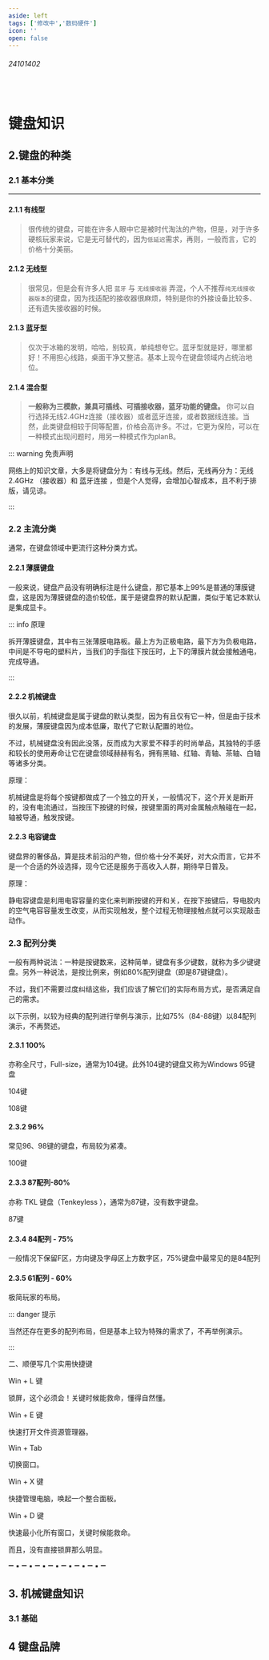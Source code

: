 ```yaml
---
aside: left
tags: ['修改中','数码硬件']
icon: ''
open: false
---
```

 
###### 24101402

<br/>

# 键盘知识


<zo-iframe src='https://kdocs.cn/l/cfdE884aPbQa' />




## 2.键盘的种类

### 2.1 基本分类

---

#### 2.1.1 **有线型**

> 很传统的键盘，可能在许多人眼中它是被时代淘汰的产物，但是，对于许多硬核玩家来说，它是无可替代的，因为`低延迟`需求，再则，一般而言，它的价格十分美丽。

#### 2.1.2 **无线型**

> 很常见，但是会有许多人把 `蓝牙` 与 `无线接收器` 弄混，个人不推荐`纯无线接收器版本`的键盘，因为找适配的接收器很麻烦，特别是你的外接设备比较多、还有遗失接收器的时候。

#### 2.1.3 **蓝牙型**

> 仅次于冰箱的发明，哈哈，别较真，单纯想夸它。蓝牙型就是好，哪里都好！不用担心线路，桌面干净又整洁。基本上现今在键盘领域内占统治地位。

#### 2.1.4 **混合型**

> **一般称为三模款，兼具可插线、可插接收器，蓝牙功能的键盘。** 你可以自行选择无线2.4GHz连接（接收器）或者蓝牙连接，或者数据线连接。当然，此类键盘相较于同等配置，价格会高许多。不过，它更为保险，可以在一种模式出现问题时，用另一种模式作为planB。

::: warning 免责声明

网络上的知识文章，大多是将键盘分为：有线与无线。然后，无线再分为：无线2.4GHz （接收器）和 蓝牙连接 ，但是个人觉得，会增加心智成本，且不利于排版，请见谅。

::: 

### 2.2 主流分类

通常，在键盘领域中更流行这种分类方式。

#### 2.2.1 薄膜键盘

一般来说，键盘产品没有明确标注是什么键盘，那它基本上99%是普通的薄膜键盘，这是因为薄膜键盘的造价较低，属于是键盘界的默认配置，类似于笔记本默认是集成显卡。


::: info 原理

拆开薄膜键盘，其中有三张薄膜电路板。最上方为正极电路，最下方为负极电路，中间是不导电的塑料片，当我们的手指往下按压时，上下的薄膜片就会接触通电，完成导通。

:::

#### 2.2.2 机械键盘

很久以前，机械键盘是属于键盘的默认类型，因为有且仅有它一种，但是由于技术的发展，薄膜键盘因为成本低廉，取代了它默认配置的地位。

不过，机械键盘没有因此没落，反而成为大家爱不释手的时尚单品，其独特的手感和较长的使用寿命让它在键盘领域赫赫有名，拥有黑轴、红轴、青轴、茶轴、白轴等诸多分类。

原理：

机械键盘是将每个按键都做成了一个独立的开关，一般情况下，这个开关是断开的，没有电流通过，当按压下按键的时候，按键里面的两对金属触点触碰在一起，轴被导通，触发按键。

#### 2.2.3 电容键盘

键盘界的奢侈品，算是技术前沿的产物，但价格十分不美好，对大众而言，它并不是一个合适的外设选择，现今它还是服务于高收入人群，期待早日普及。

原理：

静电容键盘是利用电容容量的变化来判断按键的开和关，在按下按键后，导电胶内的空气电容容量发生改变，从而实现触发，整个过程无物理接触点就可以实现敲击动作。

### 2.3 配列分类

一般有两种说法：一种是按键数来，这种简单，键盘有多少键数，就称为多少键键盘。另外一种说法，是按比例来，例如80%配列键盘（即是87键键盘）。

不过，我们不需要过度纠结这些，我们应该了解它们的实际布局方式，是否满足自己的需求。

以下示例，以较为经典的配列进行举例与演示，比如75%（84-88键）以84配列演示，不再赘述。

#### 2.3.1 100%

亦称全尺寸，Full-size，通常为104键。此外104键的键盘又称为Windows 95键盘



104键

108键

#### 2.3.2  96%

常见96、98键的键盘，布局较为紧凑。



100键





#### 2.3.3 87配列-80%

亦称 TKL 键盘（Tenkeyless ），通常为87键，没有数字键盘。



87键

#### 2.3.4 84配列 - 75%

一般情况下保留F区，方向键及字母区上方数字区，75%键盘中最常见的是84配列





#### 2.3.5 61配列 - 60%

极简玩家的布局。


::: danger 提示

当然还存在更多的配列布局，但是基本上较为特殊的需求了，不再举例演示。

:::



二、顺便写几个实用快捷键

Win + L 键

锁屏，这个必须会！关键时候能救命，懂得自然懂。

Win + E 键

快速打开文件资源管理器。

Win + Tab

切换窗口。

Win + X 键

快捷管理电脑，唤起一个整合面板。

Win + D 键

快速最小化所有窗口，关键时候能救命。

而且，没有直接锁屏那么明显。

➖ ▪ ➖ ▪ ➖ ▪ ➖ ▪ ➖ ▪ ➖ ▪ ➖ ▪ ➖

## 3. 机械键盘知识

### 3.1 基础



## 4 键盘品牌



















